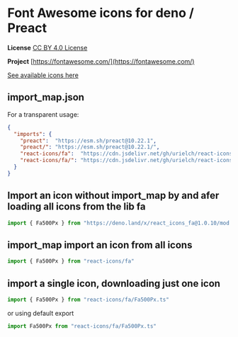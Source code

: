 # Font Awesome icons for deno / Preact

**License** [CC BY 4.0 License](https://creativecommons.org/licenses/by/4.0/)

**Project** [https://fontawesome.com/](https://fontawesome.com/)

[See available icons here](https://react-icons.deno.dev/fa)

## import_map.json

For a transparent usage:

```json
{
  "imports": {
    "preact":  "https://esm.sh/preact@10.22.1",
    "preact/": "https://esm.sh/preact@10.22.1/",
    "react-icons/fa":  "https://cdn.jsdelivr.net/gh/urielch/react-icons-fa@1.0.10/mod.ts",
    "react-icons/fa/": "https://cdn.jsdelivr.net/gh/urielch/react-icons-fa@1.0.10/ico/",
  }
}
```

## Import an icon without import_map by and afer loading all icons from the lib fa

```ts
import { Fa500Px } from "https://deno.land/x/react_icons_fa@1.0.10/mod.ts"
```

## import_map import an icon from all icons

```ts
import { Fa500Px } from "react-icons/fa"
```

## import a single icon, downloading just one icon

```ts
import { Fa500Px } from "react-icons/fa/Fa500Px.ts"
```

or using default export

```ts
import Fa500Px from "react-icons/fa/Fa500Px.ts"
```

